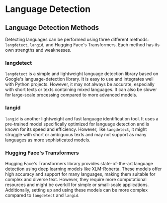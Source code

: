 # Language Detection

## Language Detection Methods

Detecting languages can be performed using three different methods: `langdetect`, `langid`, and Hugging Face's Transformers. Each method has its own strengths and weaknesses.

### langdetect

`langdetect` is a simple and lightweight language detection library based on Google's language-detection library. It is easy to use and integrates well with Python projects. However, it may not always be accurate, especially with short texts or texts containing mixed languages. It can also be slower for large-scale processing compared to more advanced models.

### langid

`langid` is another lightweight and fast language identification tool. It uses a pre-trained model specifically optimized for language detection and is known for its speed and efficiency. However, like `langdetect`, it might struggle with short or ambiguous texts and may not support as many languages as more sophisticated models.

### Hugging Face's Transformers

Hugging Face's Transformers library provides state-of-the-art language detection using deep learning models like XLM-Roberta. These models offer high accuracy and support for many languages, making them suitable for complex and diverse text. However, they require more computational resources and might be overkill for simple or small-scale applications. Additionally, setting up and using these models can be more complex compared to `langdetect` and `langid`.
